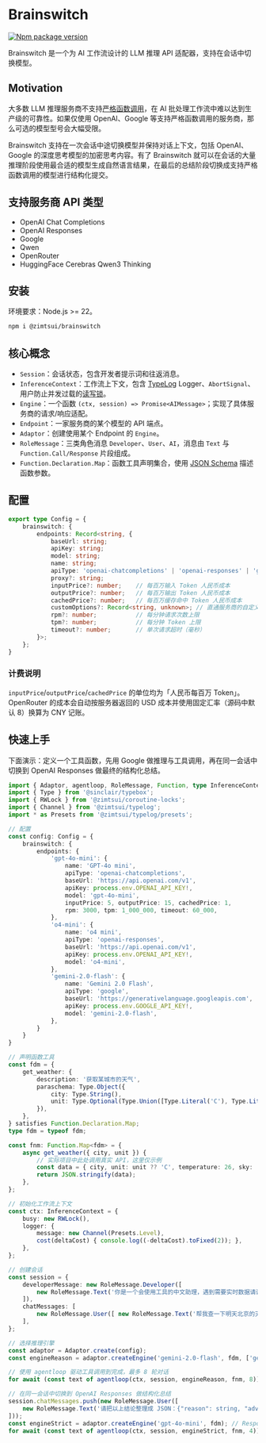 <!-- 本文档由 GPT-5 辅助生成 -->

# Brainswitch

[![Npm package version](https://flat.badgen.net/npm/v/@zimtsui/brainswitch)](https://www.npmjs.com/package/@zimtsui/brainswitch)

Brainswitch 是一个为 AI 工作流设计的 LLM 推理 API 适配器，支持在会话中切换模型。

## Motivation

大多数 LLM 推理服务商不支持[严格函数调用](https://platform.openai.com/docs/guides/function-calling#strict-mode)，在 AI 批处理工作流中难以达到生产级的可靠性。如果仅使用 OpenAI、Google 等支持严格函数调用的服务商，那么可选的模型型号会大幅受限。

Brainswitch 支持在一次会话中途切换模型并保持对话上下文，包括 OpenAI、Google 的深度思考模型的加密思考内容。有了 Brainswitch 就可以在会话的大量推理阶段使用最合适的模型生成自然语言结果，在最后的总结阶段切换成支持严格函数调用的模型进行结构化提交。

## 支持服务商 API 类型

- OpenAI Chat Completions
- OpenAI Responses
- Google
- Qwen
- OpenRouter
- HuggingFace Cerebras Qwen3 Thinking

## 安装

环境要求：Node.js >= 22。

```bash
npm i @zimtsui/brainswitch
```

## 核心概念

- `Session`：会话状态，包含开发者提示词和往返消息。
- `InferenceContext`：工作流上下文，包含 [TypeLog](https://github.com/zimtsui/typelog) Logger、`AbortSignal`、用户防止并发过载的[读写锁](https://github.com/zimtsui/coroutine-locks)。
- `Engine`：一个函数 `(ctx, session) => Promise<AIMessage>`；实现了具体服务商的请求/响应适配。
- `Endpoint`：一家服务商的某个模型的 API 端点。
- `Adaptor`：创建使用某个 Endpoint 的 `Engine`。
- `RoleMessage`：三类角色消息 `Developer`、`User`、`AI`，消息由 `Text` 与 `Function.Call/Response` 片段组成。
- `Function.Declaration.Map`：函数工具声明集合，使用 [JSON Schema](https://json-schema.org/) 描述函数参数。

## 配置

```ts
export type Config = {
	brainswitch: {
		endpoints: Record<string, {
			baseUrl: string;
			apiKey: string;
			model: string;
			name: string;
			apiType: 'openai-chatcompletions' | 'openai-responses' | 'google' | 'qwen' | 'openrouter-monolith' | 'openrouter-stream' | 'huggingface-cerebras-qwen3-thinking';
			proxy?: string;
			inputPrice?: number;    // 每百万输入 Token 人民币成本
			outputPrice?: number;   // 每百万输出 Token 人民币成本
			cachedPrice?: number;   // 每百万缓存命中 Token 人民币成本
			customOptions?: Record<string, unknown>; // 直通服务商的自定义参数
			rpm?: number;           // 每分钟请求次数上限
			tpm?: number;           // 每分钟 Token 上限
			timeout?: number;       // 单次请求超时（毫秒）
		}>;
	};
}
```

### 计费说明

`inputPrice`/`outputPrice`/`cachedPrice` 的单位均为「人民币每百万 Token」。OpenRouter 的成本会自动按服务器返回的 USD 成本并使用固定汇率（源码中默认 8）换算为 CNY 记账。

## 快速上手

下面演示：定义一个工具函数，先用 Google 做推理与工具调用，再在同一会话中切换到 OpenAI Responses 做最终的结构化总结。

```ts
import { Adaptor, agentloop, RoleMessage, Function, type InferenceContext } from '@zimtsui/brainswitch';
import { Type } from '@sinclair/typebox';
import { RWLock } from '@zimtsui/coroutine-locks';
import { Channel } from '@zimtsui/typelog';
import * as Presets from '@zimtsui/typelog/presets';

// 配置
const config: Config = {
	brainswitch: {
		endpoints: {
			'gpt-4o-mini': {
				name: 'GPT-4o mini',
				apiType: 'openai-chatcompletions',
				baseUrl: 'https://api.openai.com/v1',
				apiKey: process.env.OPENAI_API_KEY!,
				model: 'gpt-4o-mini',
				inputPrice: 5, outputPrice: 15, cachedPrice: 1,
				rpm: 3000, tpm: 1_000_000, timeout: 60_000,
			},
			'o4-mini': {
				name: 'o4 mini',
				apiType: 'openai-responses',
				baseUrl: 'https://api.openai.com/v1',
				apiKey: process.env.OPENAI_API_KEY!,
				model: 'o4-mini',
			},
			'gemini-2.0-flash': {
				name: 'Gemini 2.0 Flash',
				apiType: 'google',
				baseUrl: 'https://generativelanguage.googleapis.com',
				apiKey: process.env.GOOGLE_API_KEY!,
				model: 'gemini-2.0-flash',
			},
		}
	}
}

// 声明函数工具
const fdm = {
	get_weather: {
		description: '获取某城市的天气',
		paraschema: Type.Object({
			city: Type.String(),
			unit: Type.Optional(Type.Union([Type.Literal('C'), Type.Literal('F')]))
		}),
	},
} satisfies Function.Declaration.Map;
type fdm = typeof fdm;

const fnm: Function.Map<fdm> = {
	async get_weather({ city, unit }) {
		// 实际项目中此处调用真实 API，这里仅示例
		const data = { city, unit: unit ?? 'C', temperature: 26, sky: 'sunny' };
		return JSON.stringify(data);
	},
};

// 初始化工作流上下文
const ctx: InferenceContext = {
	busy: new RWLock(),
	logger: {
		message: new Channel(Presets.Level),
		cost(deltaCost) { console.log((-deltaCost).toFixed(2)); },
	},
};

// 创建会话
const session = {
	developerMessage: new RoleMessage.Developer([
		new RoleMessage.Text('你是一个会使用工具的中文助理，遇到需要实时数据请调用工具，完成后用简洁中文回答。'),
	]),
	chatMessages: [
		new RoleMessage.User([ new RoleMessage.Text('帮我查一下明天北京的天气，并给穿衣建议。') ]),
	],
};

// 选择推理引擎
const adaptor = Adaptor.create(config);
const engineReason = adaptor.createEngine('gemini-2.0-flash', fdm, ['get_weather']);

// 使用 agentloop 驱动工具调用到完成，最多 8 轮对话
for await (const text of agentloop(ctx, session, engineReason, fnm, 8)) console.log(text);

// 在同一会话中切换到 OpenAI Responses 做结构化总结
session.chatMessages.push(new RoleMessage.User([
	new RoleMessage.Text('请把以上结论整理成 JSON：{"reason": string, "advice": string}')
]));
const engineStrict = adaptor.createEngine('gpt-4o-mini', fdm); // Responses API 在声明了工具时会强制严格模式
for await (const text of agentloop(ctx, session, engineStrict, fnm, 4)) console.log(text);
```
